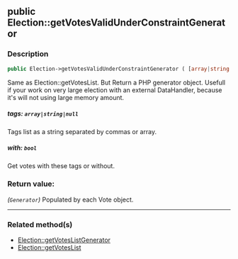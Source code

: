 ## public Election::getVotesValidUnderConstraintGenerator

### Description    

```php
public Election->getVotesValidUnderConstraintGenerator ( [array|string|null tags = null , bool with = true] ): Generator
```

Same as Election::getVotesList. But Return a PHP generator object.
Usefull if your work on very large election with an external DataHandler, because it's will not using large memory amount.
    

##### **tags:** *```array|string|null```*   
Tags list as a string separated by commas or array.    


##### **with:** *```bool```*   
Get votes with these tags or without.    


### Return value:   

*(```Generator```)* Populated by each Vote object.


---------------------------------------

### Related method(s)      

* [Election::getVotesListGenerator](../Election%20Class/public%20Election--getVotesListGenerator.md)    
* [Election::getVotesList](../Election%20Class/public%20Election--getVotesList.md)    
